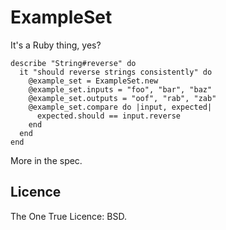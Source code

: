 ExampleSet
==========

It's a Ruby thing, yes?

    describe "String#reverse" do
      it "should reverse strings consistently" do
        @example_set = ExampleSet.new
        @example_set.inputs = "foo", "bar", "baz"
        @example_set.outputs = "oof", "rab", "zab"
        @example_set.compare do |input, expected|
          expected.should == input.reverse
        end        
      end
    end

More in the spec.
    
Licence
-------

The One True Licence: BSD.

